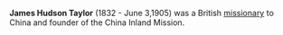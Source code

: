 **James Hudson Taylor** (1832 - June 3,1905) was a British
[missionary](Missionary "Missionary") to China and founder of the
China Inland Mission.





